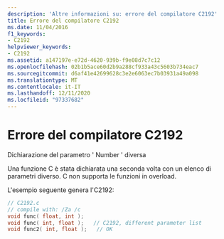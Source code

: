 ```yaml
---
description: 'Altre informazioni su: errore del compilatore C2192'
title: Errore del compilatore C2192
ms.date: 11/04/2016
f1_keywords:
- C2192
helpviewer_keywords:
- C2192
ms.assetid: a147197e-e72d-4620-939b-f9e08d7c7c12
ms.openlocfilehash: 02b1b5ace60d2b9a288cf933a43c5603b734eac7
ms.sourcegitcommit: d6af41e42699628c3e2e6063ec7b03931a49a098
ms.translationtype: MT
ms.contentlocale: it-IT
ms.lasthandoff: 12/11/2020
ms.locfileid: "97337682"
---
```

# <a name="compiler-error-c2192"></a>Errore del compilatore C2192

Dichiarazione del parametro ' Number ' diversa

Una funzione C è stata dichiarata una seconda volta con un elenco di parametri diverso. C non supporta le funzioni in overload.

L'esempio seguente genera l'C2192:

```c
// C2192.c
// compile with: /Za /c
void func( float, int );
void func( int, float );   // C2192, different parameter list
void func2( int, float );   // OK
```
